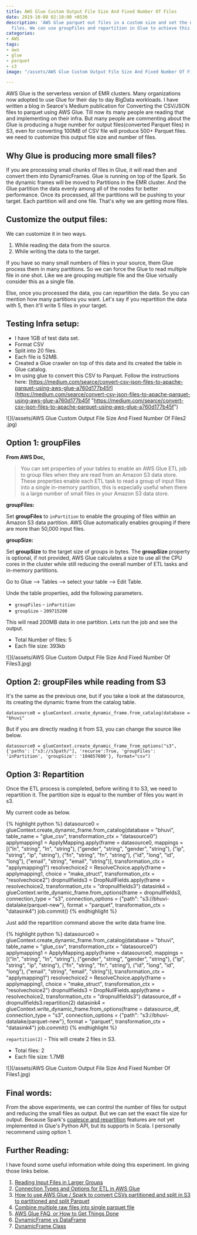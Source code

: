 ```yaml
---
title: AWS Glue Custom Output File Size And Fixed Number Of Files
date: 2019-10-08 02:10:00 +0530
description: 'AWS Glue parquet out files in a custom size and set the number of output
  files. We can use groupFiles and repartition in Glue to achieve this. '
categories:
- AWS
tags:
- aws
- glue
- parquet
- s3
image: "/assets/AWS Glue Custom Output File Size And Fixed Number Of Files.jpg"

---
```

AWS Glue is the serverless version of EMR clusters. Many organizations now adopted to use Glue for their day to day BigData workloads. I have written a blog in Searce's Medium publication for Converting the CSV/JSON files to parquet using AWS Glue. Till now its many people are reading that and implementing on their infra. But many people are commenting about the Glue is producing a huge number for output files(converted Parquet files) in S3, even for converting 100MB of CSV file will produce 500+ Parquet files. we need to customize this output file size and number of files.

## Why Glue is producing more small files?

If you are processing small chunks of files in Glue, it will read then and convert them into DynamicFrames. Glue is running on top of the Spark. So the dynamic frames will be moved to Partitions in the EMR cluster. And the Glue partition the data evenly among all of the nodes for better performance. Once its processed, all the partitions will be  pushing to your target. Each partition will and one file. That's why we are getting more files.

## Customize the output files:

We can customize it in two ways.

1. While reading the data from the source.
2. While writing the data to the target.

If you have so many small numbers of files in your source, them Glue process them in many partitions. So we can force the Glue to read multiple file in one shot. Like we are grouping multiple file and the Glue virtually consider this as a single file.

Else, once you processed the data, you can repartition the data. So you can mention how many partitions you want. Let's say if you repartition the data with 5, then it'll write 5 files in your target.

## Testing Infra setup:

* I have 1GB of test data set.
* Format CSV
* Split into 20 files.
* Each file is 52MB.
* Created a Glue crawler on top of this data and its created the table in Glue catalog.
* Im using glue to convert this CSV to Parquet. Follow the instructions here: [https://medium.com/searce/convert-csv-json-files-to-apache-parquet-using-aws-glue-a760d177b45f](https://medium.com/searce/convert-csv-json-files-to-apache-parquet-using-aws-glue-a760d177b45f "https://medium.com/searce/convert-csv-json-files-to-apache-parquet-using-aws-glue-a760d177b45f")

![](/assets/AWS Glue Custom Output File Size And Fixed Number Of Files2 .jpg)

## Option 1: groupFiles

**From AWS Doc,**

> You can set properties of your tables to enable an AWS Glue ETL job to group files when they are read from an Amazon S3 data store. These properties enable each ETL task to read a group of input files into a single in-memory partition, this is especially useful when there is a large number of small files in your Amazon S3 data store.

**groupFiles:**

Set **groupFiles** to `inPartition` to enable the grouping of files within an Amazon S3 data partition. AWS Glue automatically enables grouping if there are more than 50,000 input files.

**groupSize:**

Set **groupSize** to the target size of groups in bytes. The **groupSize** property is optional, if not provided, AWS Glue calculates a size to use all the CPU cores in the cluster while still reducing the overall number of ETL tasks and in-memory partitions.

Go to Glue --> Tables --> select your table --> Edit Table.

Unde the table properties, add the following parameters.

* `groupFiles` - `inPartition`
* `groupSize` - `209715200`

This will read 200MB data in one partition. Lets run the job and see the output.

* Total Number of files: 5
* Each file size: 393kb

![](/assets/AWS Glue Custom Output File Size And Fixed Number Of Files3.jpg)

## Option 2: groupFiles while reading from S3

It's the same as the previous one, but if you take a look at the datasource, its creating the dynamic frame from the catalog table.

    datasource0 = glueContext.create_dynamic_frame.from_catalog(database = "bhuvi"

But if you are directly reading it from S3, you can change the source like below.

    datasource0 = glueContext.create_dynamic_frame_from_options("s3", {'paths': ["s3://s3path/"], 'recurse':True, 'groupFiles': 'inPartition', 'groupSize': '104857600'}, format="csv")

## Option 3: Repartition

Once the ETL process is completed, before writing it to S3, we need to repartition it. The partition size is equal to the number of files you want in s3.

My current code as below.

{% highlight python %}
    datasource0 = glueContext.create_dynamic_frame.from_catalog(database = "bhuvi", table_name = "glue_csv", transformation_ctx = "datasource0")
    applymapping1 = ApplyMapping.apply(frame = datasource0, mappings = [("ln", "string", "ln", "string"), ("gender", "string", "gender", "string"), ("ip", "string", "ip", "string"), ("fn", "string", "fn", "string"), ("id", "long", "id", "long"), ("email", "string", "email", "string")], transformation_ctx = "applymapping1")
    resolvechoice2 = ResolveChoice.apply(frame = applymapping1, choice = "make_struct", transformation_ctx = "resolvechoice2")
    dropnullfields3 = DropNullFields.apply(frame = resolvechoice2, transformation_ctx = "dropnullfields3")
    datasink4 = glueContext.write_dynamic_frame.from_options(frame = dropnullfields3, connection_type = "s3", connection_options = {"path": "s3://bhuvi-datalake/parquet-new"}, format = "parquet", transformation_ctx = "datasink4")
    job.commit()
{% endhighlight %}

Just add the repartition command above the write data frame line.

{% highlight python %}
    datasource0 = glueContext.create_dynamic_frame.from_catalog(database = "bhuvi", table_name = "glue_csv", transformation_ctx = "datasource0")
    applymapping1 = ApplyMapping.apply(frame = datasource0, mappings = [("ln", "string", "ln", "string"), ("gender", "string", "gender", "string"), ("ip", "string", "ip", "string"), ("fn", "string", "fn", "string"), ("id", "long", "id", "long"), ("email", "string", "email", "string")], transformation_ctx = "applymapping1")
    resolvechoice2 = ResolveChoice.apply(frame = applymapping1, choice = "make_struct", transformation_ctx = "resolvechoice2")
    dropnullfields3 = DropNullFields.apply(frame = resolvechoice2, transformation_ctx = "dropnullfields3")
    datasource_df = dropnullfields3.repartition(2)
    datasink4 = glueContext.write_dynamic_frame.from_options(frame = datasource_df, connection_type = "s3", connection_options = {"path": "s3://bhuvi-datalake/parquet-new"}, format = "parquet", transformation_ctx = "datasink4")
    job.commit()
{% endhighlight %}

`repartition(2)` - This will create 2 files in S3.

* Total files: 2
* Each file size: 1.7MB

![](/assets/AWS Glue Custom Output File Size And Fixed Number Of Files1.jpg)

## Final words:

From the above experiments, we can control the number of files for output and reducing the small files as output. But we can set the exact file size for output. Because Spark's [coalesce and repartition](https://hackernoon.com/managing-spark-partitions-with-coalesce-and-repartition-4050c57ad5c4) features are not yet implemented in Glue's Python API, but its supports in Scala. I personally recommend using option 1. 

## Further Reading:

I have found some useful information while doing this experiment. Im giving those links below. 

1. [Reading Input Files in Larger Groups](https://docs.aws.amazon.com/glue/latest/dg/grouping-input-files.html)
2. [Connection Types and Options for ETL in AWS Glue](https://docs.aws.amazon.com/glue/latest/dg/aws-glue-programming-etl-connect.html#aws-glue-programming-etl-connect-s3)
3. [How to use AWS Glue / Spark to convert CSVs partitioned and split in S3 to partitioned and split Parquet](https://stackoverflow.com/questions/48693943/how-to-use-aws-glue-spark-to-convert-csvs-partitioned-and-split-in-s3-to-parti)
4. [Combine multiple raw files into single parquet file](https://stackoverflow.com/questions/47147159/combine-multiple-raw-files-into-single-parquet-file)
5. [AWS Glue FAQ, or How to Get Things Done](https://github.com/aws-samples/aws-glue-samples/blob/master/FAQ_and_How_to.md#aws-glue-faq-or-how-to-get-things-done)
6. [DynamicFrame vs DataFrame](https://stackoverflow.com/questions/52822526/dynamicframe-vs-dataframe)
7. [DynamicFrame Class](https://docs.aws.amazon.com/glue/latest/dg/aws-glue-api-crawler-pyspark-extensions-dynamic-frame.html)
